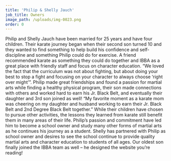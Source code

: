 ```yaml
---
title: 'Philip & Shelly Jauch'
job_title: Owners
image_path: /uploads/img-0023.png
order: 0
---
```



Philip and Shelly Jauch have been married for 25 years and have four children. Their karate journey began when their second son turned 10 and they wanted to find something to help build his confidence and self-discipline and something Philip could do for exercise. A friend recommended karate as something they could do together and IBBA as a great place with friendly staff and focus on character education. “We loved the fact that the curriculum was not about fighting, but about doing your best to stop a fight and focusing on your character to always choose ‘right over might’”. Philip made great friendships and found a passion for martial arts while finding a healthy physical program, their son made connections with others and worked hard to earn his Jr. Black Belt, and eventually their daughter and 3rd son joined as well! “My favorite moment as a karate mom was cheering on my daughter and husband working to earn their Jr. Black Belt and 2nd Degree Black Belt together.” While their children have chosen to pursue other activities, the lessons they learned from karate still benefit them in many areas of their life. Philip’s passion and commitment have led him to become a school owner and study many other forms of martial arts as he continues his journey as a student. Shelly has partnered with Philip as school owner and desires to see the school continue to provide quality martial arts and character education to students of all ages. Our oldest son finally joined the IBBA team as well – he designed the website you’re reading!